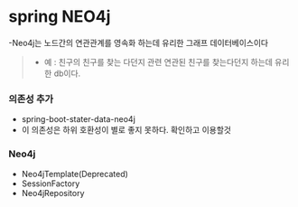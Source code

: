 # spring NEO4j
-Neo4j는 노드간의 연관관계를 영속화 하는데 유리한 그래프 데이터베이스이다
>- 예 : 친구의 친구를 찾는 다던지 관련 연관된 친구를 찾는다던지 하는데 유리한 db이다.
### 의존성 추가
- spring-boot-stater-data-neo4j
- 이 의존성은 하위 호환성이 별로 좋지 못하다. 확인하고 이용할것

### Neo4j
- Neo4jTemplate(Deprecated)
- SessionFactory
- Neo4jRepository